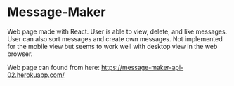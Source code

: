 # Message-Maker
Web page made with React. User is able to view, delete, and like messages. User can also sort messages and create own messages. Not implemented for the mobile view but seems to work well with desktop view in the web browser.

Web page can found from here: https://message-maker-api-02.herokuapp.com/
